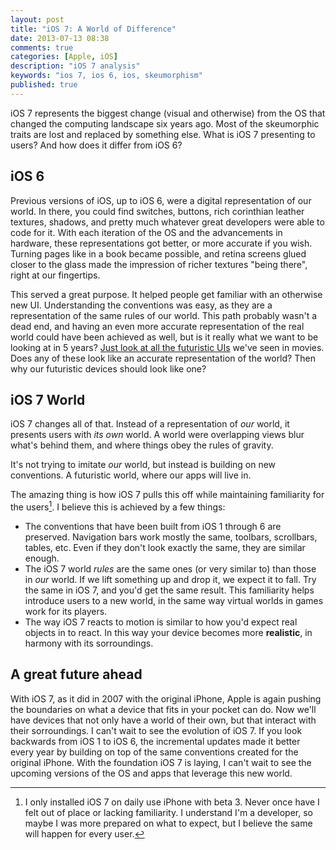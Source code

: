 ```yaml
---
layout: post
title: "iOS 7: A World of Difference"
date: 2013-07-13 08:38
comments: true
categories: [Apple, iOS]
description: "iOS 7 analysis"
keywords: "ios 7, ios 6, ios, skeumorphism"
published: true
---
```

iOS 7 represents the biggest change (visual and otherwise) from the OS that changed the computing landscape six years
ago. Most of the skeumorphic traits are lost and replaced by something else. What is iOS 7 presenting to users? And how does it differ from iOS 6?

iOS 6
-----
Previous versions of iOS, up to iOS 6, were a digital representation of our world. In there, you could find switches, buttons, rich corinthian leather textures, shadows, and pretty much whatever great developers were able to code for it. With each iteration of the OS and the advancements in hardware, these representations got better, or more accurate if you wish. Turning pages like in a book became possible, and retina screens glued closer to the glass made the impression of richer textures "being there", right at our fingertips.

This served a great purpose. It helped people get familiar with an otherwise new UI. Understanding the conventions was easy, as they are a representation of the same rules of our world.
This path probably wasn't a dead end, and having an even more accurate representation of the real world could have been achieved as well, but is it really what we want to be looking at in 5 years? [Just look at all the futuristic UIs][FUI] we've seen in movies. Does any of these look like an accurate representation of the world? Then why our futuristic devices should look like one?

iOS 7 World
-----------
iOS 7 changes all of that. Instead of a representation of _our_ world, it presents users with _its own_ world. A world were overlapping views blur what's behind them, and where things obey the rules of gravity.

It's not trying to imitate _our_ world, but instead is building on new conventions. A futuristic world, where our apps will live in.

The amazing thing is how iOS 7 pulls this off while maintaining familiarity for the users[^Beta3]. I believe this is achieved by a few things:

- The conventions that have been built from iOS 1 through 6 are preserved. Navigation bars work mostly the same, toolbars, scrollbars, tables, etc. Even if they don't look exactly the same, they are similar enough.
- The iOS 7 world _rules_ are the same ones (or very similar to) than those in _our_ world. If we lift something up and drop it, we expect it to fall. Try the same in iOS 7, and you'd get the same result. This familiarity helps introduce users to a new world, in the same way virtual worlds in games work for its players.
- The way iOS 7 reacts to motion is similar to how you'd expect real objects in to react. In this way your device becomes more **realistic**, in harmony with its sorroundings.

A great future ahead
--------------------
With iOS 7, as it did in 2007 with the original iPhone, Apple is again pushing the boundaries on what a device that fits in your pocket can do. Now we'll have devices that not only have a world of their own, but that interact with their sorroundings. 
I can't wait to see the evolution of iOS 7. If you look backwards from iOS 1 to iOS 6, the incremental updates made it better every year by building on top of the same conventions created for the original iPhone. With the foundation iOS 7 is laying, I can't wait to see the upcoming versions of the OS and apps that leverage this new world.

[FUI]: http://www.noteloop.com/kit/fui/
[^Beta3]: I only installed iOS 7 on daily use iPhone with beta 3. Never once have I felt out of place or lacking familiarity. I understand I'm a developer, so maybe I was more prepared on what to expect, but I believe the same will happen for every user.